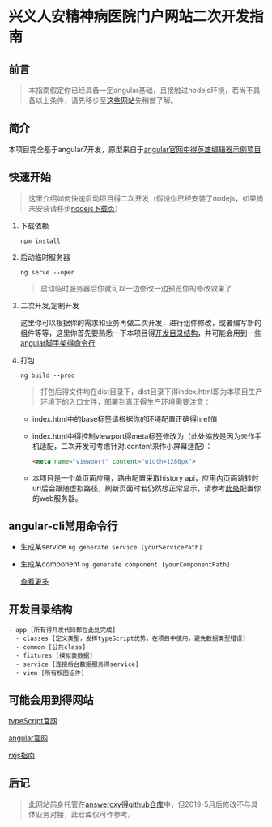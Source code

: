 # 兴义人安精神病医院门户网站二次开发指南

## 前言

> 本指南假定你已经具备一定angular基础，且接触过nodejs环境，若尚不具备以上条件，请先移步至[这些网站](#可能会用到得网站)先稍做了解。

## 简介

本项目完全基于angular7开发，原型来自于[angular官网中得英雄编辑器示例项目](https://angular.io/tutorial/toh-pt1)

## 快速开始

> 这里介绍如何快速启动项目得二次开发（假设你已经安装了nodejs，如果尚未安装请移步[nodejs下载页](https://nodejs.org/en/download/)）

1. 下载依赖

    `npm install`

2. 启动临时服务器

    `ng serve --open`

    > 启动临时服务器后你就可以一边修改一边预览你的修改效果了

3. 二次开发,定制开发

    这里你可以根据你的需求和业务再做二次开发，进行组件修改，或者编写新的组件等等，这里你首先要熟悉一下本项目得[开发目录结构](#开发目录结构)，并可能会用到一些[angular脚手架得命令行](#angular-cli常用命令行)

4. 打包

    `ng build --prod`

    > 打包后得文件均在dist目录下，dist目录下得index.html即为本项目生产环境下的入口文件，部署到真正得生产环境需要注意：
    - index.html中的base标签请根据你的环境配置正确得href值
    - index.html中得控制viewport得meta标签修改为（此处缩放是因为未作手机适配，二次开发可考虑针对.content来作小屏幕适配）：

        ``` html
        <meta name="viewport" content="width=1280px">
        ```

    - 本项目是一个单页面应用，路由配置采取history api，应用内页面跳转时url后会跟随虚拟路径，刷新页面时若仍然想正常显示，请参考[此处](https://router.vuejs.org/zh/guide/essentials/history-mode.html#%E5%90%8E%E7%AB%AF%E9%85%8D%E7%BD%AE%E4%BE%8B%E5%AD%90)配置你的web服务器。

## angular-cli常用命令行

- 生成某service `ng generate service [yourServicePath]`
- 生成某component `ng generate component [yourComponentPath]`

    [查看更多](https://angular.cn/cli)

## 开发目录结构

    - app [所有得开发代码都在此处完成]
      - classes [定义类型，发挥typeScript优势，在项目中使用，避免数据类型错误]
      - common [公共class]
      - fixtures [模拟装数据]
      - service [连接后台数据服务得service]
      - view [所有视图组件]

## 可能会用到得网站

[typeScript官网](http://www.typescriptlang.org/)

[angular官网](https://angular.io/)

[rxjs指南](https://github.com/ReactiveX/rxjs/blob/master/README.md)

## 后记

> 此网站前身托管在[answercxy得github仓库](https://www.github.com/answercxy-demo)中，但2019-5月后修改不与具体业务对接，此仓库仅可作参考。
